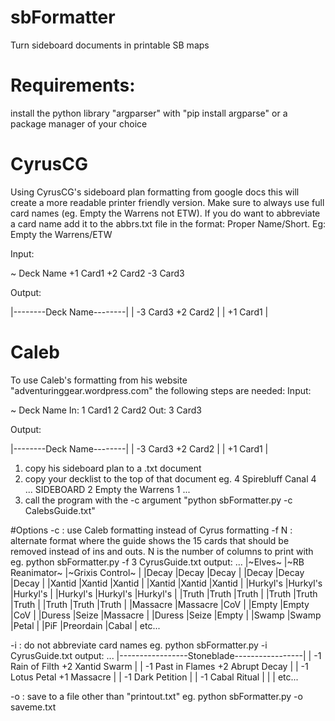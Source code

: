# sbFormatter
Turn sideboard documents in printable SB maps

# Requirements:
install the python library "argparser" with "pip install argparse" or a package manager of your choice


# CyrusCG
Using CyrusCG's sideboard plan formatting from google docs this will create a more readable printer friendly version. Make sure to always use full card names (eg. Empty the Warrens not ETW). If you do want to abbreviate a card name add it to the abbrs.txt file in the format: Proper Name/Short. Eg:
Empty the Warrens/ETW

Input:

~ Deck Name
+1 Card1 +2 Card2
-3 Card3

Output:

|--------Deck Name--------|
| -3 Card3       +2 Card2 |
|	 	 +1 Card1 |

# Caleb
To use Caleb's formatting from his website "adventuringgear.wordpress.com" the following steps are needed:
Input:

~ Deck Name
In: 1 Card1 2 Card2
Out: 3 Card3

Output:

|--------Deck Name--------|
| -3 Card3       +2 Card2 |
|	 	 +1 Card1 |

1. copy his sideboard plan to a .txt document
2. copy your decklist to the top of that document eg.
	4 Spirebluff Canal
	4 ...
	SIDEBOARD
	2 Empty the Warrens
	1 ...
3. call the program with the -c argument "python sbFormatter.py -c CalebsGuide.txt"

#Options
-c : use Caleb formatting instead of Cyrus formatting
-f N : alternate format where the guide shows the 15 cards that should be removed instead of ins and outs. N is the number of columns to print with
	eg. python sbFormatter.py -f 3 CyrusGuide.txt
	output:
	...
	|~Elves~            |~RB Reanimator~    |~Grixis Control~   |
	|Decay              |Decay              |Decay              |
	|Decay              |Decay              |Decay              |
	|Xantid             |Xantid             |Xantid             |
	|Xantid             |Xantid             |Xantid             |
	|Hurkyl's           |Hurkyl's           |Hurkyl's           |
	|Hurkyl's           |Hurkyl's           |Hurkyl's           |
	|Truth              |Truth              |Truth              |
	|Truth              |Truth              |Truth              |
	|Truth              |Truth              |Truth              |
	|Massacre           |Massacre           |CoV                |
	|Empty              |Empty              |CoV                |
	|Duress             |Seize              |Massacre           |
	|Duress             |Seize              |Empty              |
	|Swamp              |Swamp              |Petal              |
	|PiF                |Preordain          |Cabal              |
	etc...

-i : do not abbreviate card names
	eg. python sbFormatter.py -i CyrusGuide.txt
	output:
	...
	|-----------------Stoneblade-----------------|
	| -1 Rain of Filth      +2 Xantid Swarm      |
	| -1 Past in Flames     +2 Abrupt Decay      |
	| -1 Lotus Petal        +1 Massacre          |
	| -1 Dark Petition                           |
	| -1 Cabal Ritual                            |
	|                                            |
	etc...

-o : save to a file other than "printout.txt"
	eg. python sbFormatter.py -o saveme.txt
